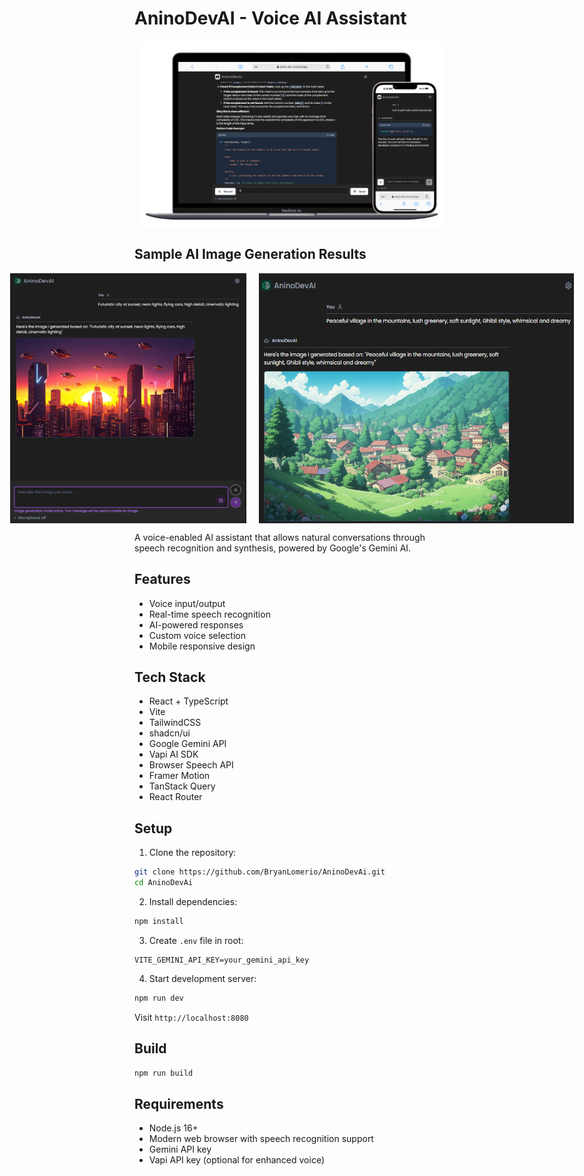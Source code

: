 # AninoDevAI - Voice AI Assistant
<div align="center" style="display: flex; justify-content: center; gap: 20px;">
  <img src="public/devai.png" alt="AninoDevAI Logo" width="auto" height="300"/>
</div>

## Sample AI Image Generation Results
<div align="center" style="display: flex; justify-content: center; gap: 20px;">
 <img src="public/future.png" alt="AninoDevAI Logo" width="auto" height="400"/>
  <img src="public/village.png" alt="AninoDevAI Logo" width="auto" height="400"/>
</div>


A voice-enabled AI assistant that allows natural conversations through speech recognition and synthesis, powered by Google's Gemini AI.

## Features
- Voice input/output
- Real-time speech recognition
- AI-powered responses
- Custom voice selection
- Mobile responsive design

## Tech Stack
- React + TypeScript
- Vite
- TailwindCSS
- shadcn/ui
- Google Gemini API
- Vapi AI SDK
- Browser Speech API
- Framer Motion
- TanStack Query
- React Router

## Setup

1. Clone the repository:
```bash
git clone https://github.com/BryanLomerio/AninoDevAi.git
cd AninoDevAi
```

2. Install dependencies:
```bash
npm install
```

3. Create `.env` file in root:
```env
VITE_GEMINI_API_KEY=your_gemini_api_key
```

4. Start development server:
```bash
npm run dev
```

Visit `http://localhost:8080`

## Build

```bash
npm run build
```

## Requirements
- Node.js 16+
- Modern web browser with speech recognition support
- Gemini API key
- Vapi API key (optional for enhanced voice)
